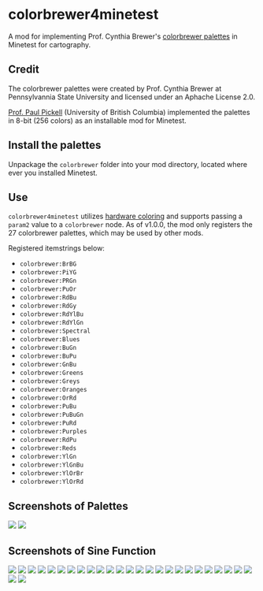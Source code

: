 # colorbrewer4minetest
A mod for implementing Prof. Cynthia Brewer's [colorbrewer palettes](https://github.com/axismaps/colorbrewer/) in Minetest for cartography. 

## Credit
The colorbrewer palettes were created by Prof. Cynthia Brewer at Pennsylvannia State University and licensed under an Aphache License 2.0. 

[Prof. Paul Pickell](https://github.com/pauldpickell) (University of British Columbia) implemented the palettes in 8-bit (256 colors) as an installable mod for Minetest. 

## Install the palettes
Unpackage the `colorbrewer` folder into your mod directory, located where ever you installed Minetest.

## Use
`colorbrewer4minetest` utilizes [hardware coloring](https://minetest.gitlab.io/minetest/textures/#hardware-coloring) and supports passing a `param2` value to a `colorbrewer` node. As of v1.0.0, the mod only registers the 27 colorbrewer palettes, which may be used by other mods.

Registered itemstrings below:
- `colorbrewer:BrBG`
- `colorbrewer:PiYG`
- `colorbrewer:PRGn`
- `colorbrewer:PuOr`
- `colorbrewer:RdBu`
- `colorbrewer:RdGy`
- `colorbrewer:RdYlBu`
- `colorbrewer:RdYlGn`
- `colorbrewer:Spectral`
- `colorbrewer:Blues`
- `colorbrewer:BuGn`
- `colorbrewer:BuPu`
- `colorbrewer:GnBu`
- `colorbrewer:Greens`
- `colorbrewer:Greys`
- `colorbrewer:Oranges`
- `colorbrewer:OrRd`
- `colorbrewer:PuBu`
- `colorbrewer:PuBuGn`
- `colorbrewer:PuRd`
- `colorbrewer:Purples`
- `colorbrewer:RdPu`
- `colorbrewer:Reds`
- `colorbrewer:YlGn`
- `colorbrewer:YlGnBu`
- `colorbrewer:YlOrBr`
- `colorbrewer:YlOrRd`

## Screenshots of Palettes
![](/colorbrewer_screenshot.png)
![](/colorbrewer_screenshot2.png)

## Screenshots of Sine Function
![](/colorbrewer_BrBG.png)
![](/colorbrewer_PiYG.png)
![](/colorbrewer_PRGn.png)
![](/colorbrewer_PuOr.png)
![](/colorbrewer_RdBu.png)
![](/colorbrewer_RdGy.png)
![](/colorbrewer_RdYlBu.png)
![](/colorbrewer_RdYlGn.png)
![](/colorbrewer_Spectral.png)
![](/colorbrewer_Blues.png)
![](/colorbrewer_BuGn.png)
![](/colorbrewer_BuPu.png)
![](/colorbrewer_GnBu.png)
![](/colorbrewer_Greens.png)
![](/colorbrewer_Greys.png)
![](/colorbrewer_Oranges.png)
![](/colorbrewer_OrRd.png)
![](/colorbrewer_PuBu.png)
![](/colorbrewer_PuBuGn.png)
![](/colorbrewer_PuRd.png)
![](/colorbrewer_Purples.png)
![](/colorbrewer_RdPu.png)
![](/colorbrewer_Reds.png)
![](/colorbrewer_YlGn.png)
![](/colorbrewer_YlGnBu.png)
![](/colorbrewer_YlOrBr.png)
![](/colorbrewer_YlOrRd.png)
